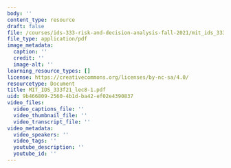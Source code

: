 ```yaml
---
body: ''
content_type: resource
draft: false
file: /courses/ids-333-risk-and-decision-analysis-fall-2021/mit_ids_333f21_lec8-1.pdf
file_type: application/pdf
image_metadata:
  caption: ''
  credit: ''
  image-alt: ''
learning_resource_types: []
license: https://creativecommons.org/licenses/by-nc-sa/4.0/
resourcetype: Document
title: MIT_IDS_333f21_lec8-1.pdf
uid: 9b466809-2560-4b1d-ba42-ef02e4390837
video_files:
  video_captions_file: ''
  video_thumbnail_file: ''
  video_transcript_file: ''
video_metadata:
  video_speakers: ''
  video_tags: ''
  youtube_description: ''
  youtube_id: ''
---
```

